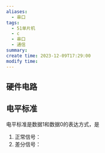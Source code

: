 ```yaml
---
aliases:
  - 串口
tags:
  - 51单片机
  - c
  - 串口
  - 通信
summary: 
create time: 2023-12-09T17:29:00
modify time:
---
```

## 硬件电路



## 电平标准

电平标准是数据1和数据0的表达方式，是

1. 正常信号：
2. 差分信号：